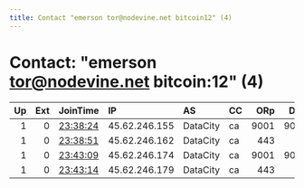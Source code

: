 ```yaml
---
title: Contact "emerson tor@nodevine.net bitcoin12" (4)
---
```


# Contact: "emerson tor@nodevine.net bitcoin:12" (4)

|   Up |   Ext | JoinTime                                                                                            | IP            | AS       | CC   |   ORp |   Dirp | OS    | Version   | Nickname    |   eFamMembers |
|-----:|------:|:----------------------------------------------------------------------------------------------------|:--------------|:---------|:-----|------:|-------:|:------|:----------|:------------|--------------:|
|    1 |     0 | [23:38:24](https://metrics.torproject.org/rs.html#details/A13F7EA1AE00D29F30F76853480EC63C6C99558E) | 45.62.246.155 | DataCity | ca   |  9001 |   9000 | Linux | 0.3.4.9   | nodvrelay17 |            12 |
|    1 |     0 | [23:38:51](https://metrics.torproject.org/rs.html#details/9228CAE385F3BAC56870CFCEB1F9F8C1155D9491) | 45.62.246.162 | DataCity | ca   |   443 |     80 | Linux | 0.3.4.9   | nodvrelay18 |            12 |
|    1 |     0 | [23:43:09](https://metrics.torproject.org/rs.html#details/A77DF729A51A51D390C9EC68BB5F8607DF52C7DD) | 45.62.246.174 | DataCity | ca   |  9001 |   9000 | Linux | 0.3.4.9   | nodvrelay19 |            12 |
|    1 |     0 | [23:43:14](https://metrics.torproject.org/rs.html#details/E9C71A8F01EBA4A0AD66A8B928775CFEAFDF9D3D) | 45.62.246.179 | DataCity | ca   |   443 |     80 | Linux | 0.3.4.9   | nodvrelay20 |            12 |
